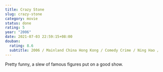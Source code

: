 ```yaml
---
title: Crazy Stone
slug: crazy-stone
category: movie
status: done
rating: 5
year: "2006"
date: 2021-07-03 22:59:15+08:00
douban:
  rating: 8.6
  subtitle: 2006 / Mainland China Hong Kong / Comedy Crime / Ning Hao / Guo Tao Liu Hua
---
```


Pretty funny, a slew of famous figures put on a good show.
